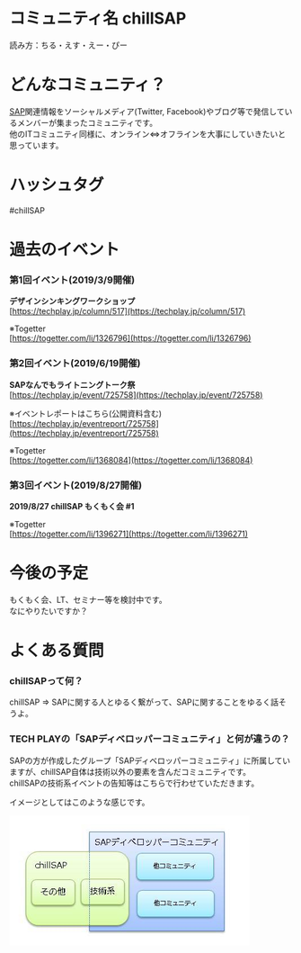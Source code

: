 # コミュニティ名 chillSAP

読み方：ちる・えす・えー・ぴー

# どんなコミュニティ？  
[SAP](https://www.sap.com)関連情報をソーシャルメディア(Twitter, Facebook)やブログ等で発信しているメンバーが集まったコミュニティです。  
他のITコミュニティ同様に、オンライン⇔オフラインを大事にしていきたいと思っています。

# ハッシュタグ
#chillSAP

# 過去のイベント

### 第1回イベント(2019/3/9開催) 
**デザインシンキングワークショップ**  
[https://techplay.jp/column/517](https://techplay.jp/column/517)

※Togetter  
[https://togetter.com/li/1326796](https://togetter.com/li/1326796)


### 第2回イベント(2019/6/19開催)
**SAPなんでもライトニングトーク祭**  
[https://techplay.jp/event/725758](https://techplay.jp/event/725758)

※イベントレポートはこちら(公開資料含む)  
[https://techplay.jp/eventreport/725758](https://techplay.jp/eventreport/725758)

※Togetter  
[https://togetter.com/li/1368084](https://togetter.com/li/1368084)

### 第3回イベント(2019/8/27開催)
**2019/8/27 chillSAP もくもく会 #1**  

※Togetter  
[https://togetter.com/li/1396271](https://togetter.com/li/1396271)

# 今後の予定   
もくもく会、LT、セミナー等を検討中です。  
なにやりたいですか？



# よくある質問  

### chillSAPって何？  
chillSAP ⇒ SAPに関する人とゆるく繋がって、SAPに関することをゆるく話そうよ。


### TECH PLAYの「SAPディベロッパーコミュニティ」と何が違うの？  
SAPの方が作成したグループ「SAPディベロッパーコミュニティ」に所属していますが、chillSAP自体は技術以外の要素を含んだコミュニティです。  
chillSAPの技術系イベントの告知等はこちらで行わせていただきます。  
 
イメージとしてはこのような感じです。  

![イメージ図](https://raw.githubusercontent.com/chillsap/about_us/master/chill_dev_image.jpg)


